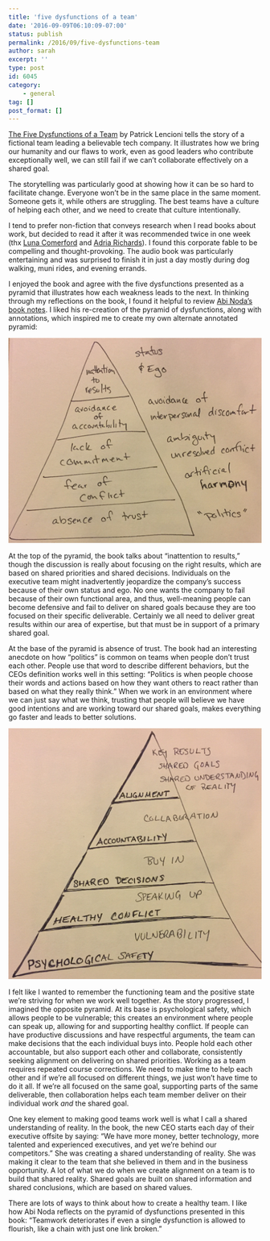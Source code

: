 ```yaml
---
title: 'five dysfunctions of a team'
date: '2016-09-09T06:10:09-07:00'
status: publish
permalink: /2016/09/five-dysfunctions-team
author: sarah
excerpt: ''
type: post
id: 6045
category:
    - general
tag: []
post_format: []
---
```

[The Five Dysfunctions of a Team](http://www.tablegroup.com/books/dysfunctions) by Patrick Lencioni tells the story of a fictional team leading a believable tech company. It illustrates how we bring our humanity and our flaws to work, even as good leaders who contribute exceptionally well, we can still fail if we can’t collaborate effectively on a shared goal.

The storytelling was particularly good at showing how it can be so hard to facilitate change. Everyone won’t be in the same place in the same moment. Someone gets it, while others are struggling. The best teams have a culture of helping each other, and we need to create that culture intentionally.

I tend to prefer non-fiction that conveys research when I read books about work, but decided to read it after it was recommended twice in one week (thx [Luna Comerford](https://twitter.com/lunacodegirl) and [Adria Richards](https://twitter.com/adriarichards)). I found this corporate fable to be compelling and thought-provoking. The audio book was particularly entertaining and was surprised to finish it in just a day mostly during dog walking, muni rides, and evening errands.

I enjoyed the book and agree with the five dysfunctions presented as a pyramid that illustrates how each weakness leads to the next. In thinking through my reflections on the book, I found it helpful to review [Abi Noda’s book notes](http://abinoda.com/book/five-dysfunctions-of-a-team). I liked his re-creation of the pyramid of dysfunctions, along with annotations, which inspired me to create my own alternate annotated pyramid:

[![Absence of Trust "politics", Fear of Conflict with artificial harmony, Lack of Commitment, ambiguity, unresolved conflict, Avoidance of Accountability, avoidance of interpersonal discomfort and Inattention to Results (Status & Ego)](../../../uploads/2016/09/pyramid-of-dysfunctions.jpg)](https://www.ultrasaurus.com/wp-content/uploads/2016/09/pyramid-of-dysfunctions.jpg)

At the top of the pyramid, the book talks about “inattention to results,” though the discussion is really about focusing on the right results, which are based on shared priorities and shared decisions. Individuals on the executive team might inadvertently jeopardize the company’s success because of their own status and ego. No one wants the company to fail because of their own functional area, and thus, well-meaning people can become defensive and fail to deliver on shared goals because they are too focused on their specific deliverable. Certainly we all need to deliver great results within our area of expertise, but that must be in support of a primary shared goal.

At the base of the pyramid is absence of trust. The book had an interesting anecdote on how “politics” is common on teams when people don’t trust each other. People use that word to describe different behaviors, but the CEOs definition works well in this setting: “Politics is when people choose their words and actions based on how they want others to react rather than based on what they really think.” When we work in an environment where we can just say what we think, trusting that people will believe we have good intentions and are working toward our shared goals, makes everything go faster and leads to better solutions.

[![Psychological Safety and Vulnerability, Healthy Conflict and Speaking Up, Shared Decisions with Buy In, Accountability supported by collaboration, Alignment of key results, shared goal and a shared understanding of reality](../../../uploads/2016/09/healthy-team.jpg)](https://www.ultrasaurus.com/wp-content/uploads/2016/09/healthy-team.jpg)

I felt like I wanted to remember the functioning team and the positive state we’re striving for when we work well together. As the story progressed, I imagined the opposite pyramid. At its base is psychological safety, which allows people to be vulnerable; this creates an environment where people can speak up, allowing for and supporting healthy conflict. If people can have productive discussions and have respectful arguments, the team can make decisions that the each individual buys into. People hold each other accountable, but also support each other and collaborate, consistently seeking alignment on delivering on shared priorities. Working as a team requires repeated course corrections. We need to make time to help each other and if we’re all focused on different things, we just won’t have time to do it all. If we’re all focused on the same goal, supporting parts of the same deliverable, then collaboration helps each team member deliver on their individual work *and* the shared goal.

One key element to making good teams work well is what I call a shared understanding of reality. In the book, the new CEO starts each day of their executive offsite by saying: “We have more money, better technology, more talented and experienced executives, and yet we’re behind our competitors.” She was creating a shared understanding of reality. She was making it clear to the team that she believed in them and in the business opportunity. A lot of what we do when we create alignment on a team is to build that shared reality. Shared goals are built on shared information and shared conclusions, which are based on shared values.

There are lots of ways to think about how to create a healthy team. I like how Abi Noda reflects on the pyramid of dysfunctions presented in this book: “Teamwork deteriorates if even a single dysfunction is allowed to flourish, like a chain with just one link broken.”